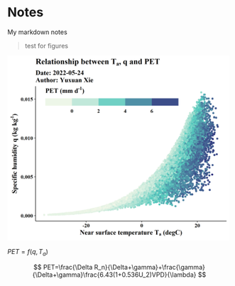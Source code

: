 # Notes
My markdown notes

> test for figures

<img src="Figures/2022-5-24.png" alt="notes" width="500"/>

$PET=f(q,T_a)$

$$
PET=\frac{\Delta R_n}{\Delta+\gamma}+\frac{\gamma}{\Delta+\gamma}\frac{6.43(1+0.536U_2)VPD}{\lambda}
$$

